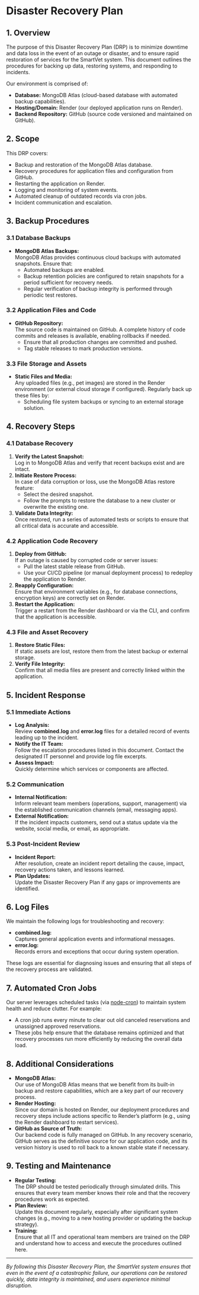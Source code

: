 # Disaster Recovery Plan

## 1. Overview

The purpose of this Disaster Recovery Plan (DRP) is to minimize downtime and data loss in the event of an outage or disaster, and to ensure rapid restoration of services for the SmartVet system. This document outlines the procedures for backing up data, restoring systems, and responding to incidents.

Our environment is comprised of:
- **Database:** MongoDB Atlas (cloud-based database with automated backup capabilities).
- **Hosting/Domain:** Render (our deployed application runs on Render).
- **Backend Repository:** GitHub (source code versioned and maintained on GitHub).

## 2. Scope

This DRP covers:
- Backup and restoration of the MongoDB Atlas database.
- Recovery procedures for application files and configuration from GitHub.
- Restarting the application on Render.
- Logging and monitoring of system events.
- Automated cleanup of outdated records via cron jobs.
- Incident communication and escalation.

## 3. Backup Procedures

### 3.1 Database Backups
- **MongoDB Atlas Backups:**  
  MongoDB Atlas provides continuous cloud backups with automated snapshots. Ensure that:
  - Automated backups are enabled.
  - Backup retention policies are configured to retain snapshots for a period sufficient for recovery needs.
  - Regular verification of backup integrity is performed through periodic test restores.

### 3.2 Application Files and Code
- **GitHub Repository:**  
  The source code is maintained on GitHub. A complete history of code commits and releases is available, enabling rollbacks if needed.
  - Ensure that all production changes are committed and pushed.
  - Tag stable releases to mark production versions.

### 3.3 File Storage and Assets
- **Static Files and Media:**  
  Any uploaded files (e.g., pet images) are stored in the Render environment (or external cloud storage if configured). Regularly back up these files by:
  - Scheduling file system backups or syncing to an external storage solution.

## 4. Recovery Steps

### 4.1 Database Recovery
1. **Verify the Latest Snapshot:**  
   Log in to MongoDB Atlas and verify that recent backups exist and are intact.
2. **Initiate Restore Process:**  
   In case of data corruption or loss, use the MongoDB Atlas restore feature:
   - Select the desired snapshot.
   - Follow the prompts to restore the database to a new cluster or overwrite the existing one.
3. **Validate Data Integrity:**  
   Once restored, run a series of automated tests or scripts to ensure that all critical data is accurate and accessible.

### 4.2 Application Code Recovery
1. **Deploy from GitHub:**  
   If an outage is caused by corrupted code or server issues:
   - Pull the latest stable release from GitHub.
   - Use your CI/CD pipeline (or manual deployment process) to redeploy the application to Render.
2. **Reapply Configuration:**  
   Ensure that environment variables (e.g., for database connections, encryption keys) are correctly set on Render.
3. **Restart the Application:**  
   Trigger a restart from the Render dashboard or via the CLI, and confirm that the application is accessible.

### 4.3 File and Asset Recovery
1. **Restore Static Files:**  
   If static assets are lost, restore them from the latest backup or external storage.
2. **Verify File Integrity:**  
   Confirm that all media files are present and correctly linked within the application.

## 5. Incident Response

### 5.1 Immediate Actions
- **Log Analysis:**  
  Review **combined.log** and **error.log** files for a detailed record of events leading up to the incident.
- **Notify the IT Team:**  
  Follow the escalation procedures listed in this document. Contact the designated IT personnel and provide log file excerpts.
- **Assess Impact:**  
  Quickly determine which services or components are affected.

### 5.2 Communication
- **Internal Notification:**  
  Inform relevant team members (operations, support, management) via the established communication channels (email, messaging apps).
- **External Notification:**  
  If the incident impacts customers, send out a status update via the website, social media, or email, as appropriate.

### 5.3 Post-Incident Review
- **Incident Report:**  
  After resolution, create an incident report detailing the cause, impact, recovery actions taken, and lessons learned.
- **Plan Updates:**  
  Update the Disaster Recovery Plan if any gaps or improvements are identified.

## 6. Log Files

We maintain the following logs for troubleshooting and recovery:
- **combined.log:**  
  Captures general application events and informational messages.
- **error.log:**  
  Records errors and exceptions that occur during system operation.

These logs are essential for diagnosing issues and ensuring that all steps of the recovery process are validated.

## 7. Automated Cron Jobs

Our server leverages scheduled tasks (via [node-cron](https://www.npmjs.com/package/node-cron)) to maintain system health and reduce clutter. For example:
- A cron job runs every minute to clear out old canceled reservations and unassigned approved reservations.
- These jobs help ensure that the database remains optimized and that recovery processes run more efficiently by reducing the overall data load.

## 8. Additional Considerations

- **MongoDB Atlas:**  
  Our use of MongoDB Atlas means that we benefit from its built-in backup and restore capabilities, which are a key part of our recovery process.
- **Render Hosting:**  
  Since our domain is hosted on Render, our deployment procedures and recovery steps include actions specific to Render’s platform (e.g., using the Render dashboard to restart services).
- **GitHub as Source of Truth:**  
  Our backend code is fully managed on GitHub. In any recovery scenario, GitHub serves as the definitive source for our application code, and its version history is used to roll back to a known stable state if necessary.

## 9. Testing and Maintenance

- **Regular Testing:**  
  The DRP should be tested periodically through simulated drills. This ensures that every team member knows their role and that the recovery procedures work as expected.
- **Plan Review:**  
  Update this document regularly, especially after significant system changes (e.g., moving to a new hosting provider or updating the backup strategy).
- **Training:**  
  Ensure that all IT and operational team members are trained on the DRP and understand how to access and execute the procedures outlined here.

---

*By following this Disaster Recovery Plan, the SmartVet system ensures that even in the event of a catastrophic failure, our operations can be restored quickly, data integrity is maintained, and users experience minimal disruption.*

